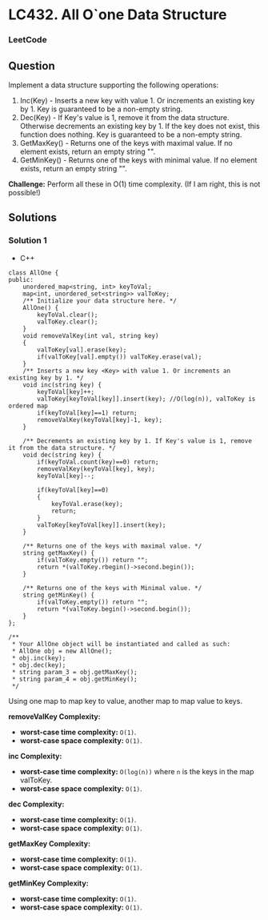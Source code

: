 # LC432. All O`one Data Structure

### LeetCode

## Question

Implement a data structure supporting the following operations:

1.	Inc(Key) - Inserts a new key with value 1. Or increments an existing key by 1. Key is guaranteed to be a non-empty string.
2.	Dec(Key) - If Key's value is 1, remove it from the data structure. Otherwise decrements an existing key by 1. If the key does not exist, this function does nothing. Key is guaranteed to be a non-empty string.
3.	GetMaxKey() - Returns one of the keys with maximal value. If no element exists, return an empty string "".
4.	GetMinKey() - Returns one of the keys with minimal value. If no element exists, return an empty string "".


**Challenge:** Perform all these in O(1) time complexity. (If I am right, this is not possible!)

## Solutions

### Solution 1

* C++
```
class AllOne {
public:
    unordered_map<string, int> keyToVal;
    map<int, unordered_set<string>> valToKey;
    /** Initialize your data structure here. */
    AllOne() {
        keyToVal.clear();
        valToKey.clear();
    }
    void removeValKey(int val, string key)
    {
        valToKey[val].erase(key);
        if(valToKey[val].empty()) valToKey.erase(val);
    }
    /** Inserts a new key <Key> with value 1. Or increments an existing key by 1. */
    void inc(string key) {
        keyToVal[key]++;
        valToKey[keyToVal[key]].insert(key); //O(log(n)), valToKey is ordered map
        if(keyToVal[key]==1) return;
        removeValKey(keyToVal[key]-1, key);
    }
    
    /** Decrements an existing key by 1. If Key's value is 1, remove it from the data structure. */
    void dec(string key) {
        if(keyToVal.count(key)==0) return;
        removeValKey(keyToVal[key], key);
        keyToVal[key]--;
        
        if(keyToVal[key]==0)
        {
            keyToVal.erase(key);
            return;
        }
        valToKey[keyToVal[key]].insert(key);
    }
    
    /** Returns one of the keys with maximal value. */
    string getMaxKey() {
        if(valToKey.empty()) return "";
        return *(valToKey.rbegin()->second.begin());
    }
    
    /** Returns one of the keys with Minimal value. */
    string getMinKey() {
        if(valToKey.empty()) return "";
        return *(valToKey.begin()->second.begin());
    }
};

/**
 * Your AllOne object will be instantiated and called as such:
 * AllOne obj = new AllOne();
 * obj.inc(key);
 * obj.dec(key);
 * string param_3 = obj.getMaxKey();
 * string param_4 = obj.getMinKey();
 */
```

Using one map to map key to value, another map to map value to keys.

**removeValKey Complexity:**

* **worst-case time complexity:** `O(1)`.
* **worst-case space complexity:** `O(1)`.

**inc Complexity:**

* **worst-case time complexity:** `O(log(n))` where `n` is the keys in the map valToKey.
* **worst-case space complexity:** `O(1)`.

**dec Complexity:**

* **worst-case time complexity:** `O(1)`.
* **worst-case space complexity:** `O(1)`.

**getMaxKey Complexity:**

* **worst-case time complexity:** `O(1)`.
* **worst-case space complexity:** `O(1)`.

**getMinKey Complexity:**

* **worst-case time complexity:** `O(1)`.
* **worst-case space complexity:** `O(1)`.
